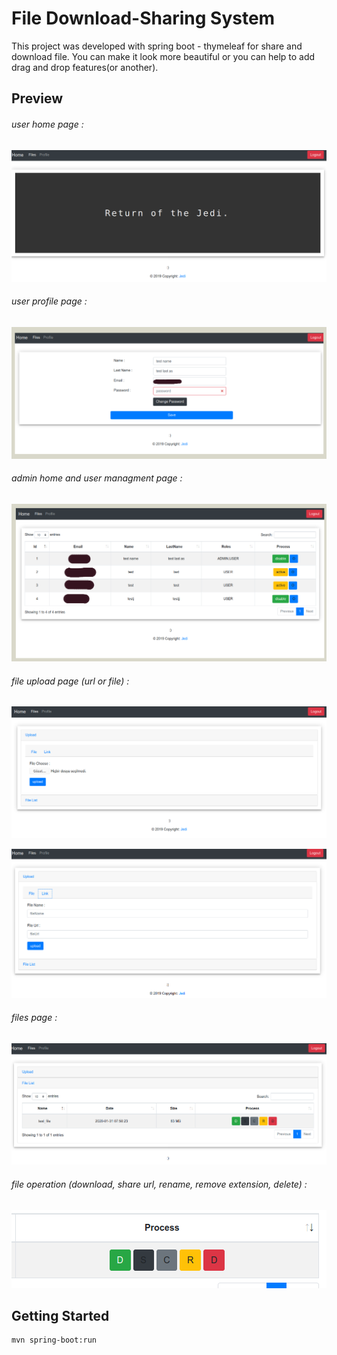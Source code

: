 
# File Download-Sharing System

This project was developed with spring boot - thymeleaf for share and download file. You can make it look more beautiful or you can help to add drag and drop features(or another).

## Preview

###### user home page :

![demo](https://raw.githubusercontent.com/gurkanakdeniz/file-sharing-system/master/screen/user_home.png "demo")

###### user profile page :

![demo](https://raw.githubusercontent.com/gurkanakdeniz/file-sharing-system/master/screen/user_profile.png "demo")

###### admin home and user managment page :

![demo](https://raw.githubusercontent.com/gurkanakdeniz/file-sharing-system/master/screen/admin_home_users.png "demo")

###### file upload page (url or file) :

![demo](https://raw.githubusercontent.com/gurkanakdeniz/file-sharing-system/master/screen/file_upload.png "demo")

![demo](https://raw.githubusercontent.com/gurkanakdeniz/file-sharing-system/master/screen/file_upload_url.png "demo")

###### files page :

![demo](https://raw.githubusercontent.com/gurkanakdeniz/file-sharing-system/master/screen/files_list.png "demo")

###### file operation (download, share url, rename, remove extension, delete) :

![demo](https://raw.githubusercontent.com/gurkanakdeniz/file-sharing-system/master/screen/file_process.png "demo")


## Getting Started

```
mvn spring-boot:run
```

